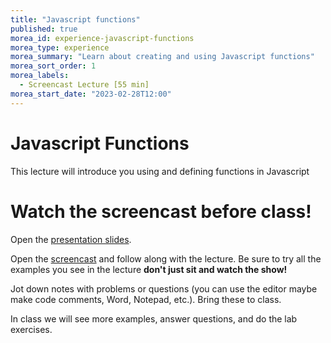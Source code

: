 ```yaml
--- 
title: "Javascript functions" 
published: true 
morea_id: experience-javascript-functions
morea_type: experience 
morea_summary: "Learn about creating and using Javascript functions"
morea_sort_order: 1 
morea_labels:
  - Screencast Lecture [55 min]
morea_start_date: "2023-02-28T12:00"
---
```

# Javascript Functions
This lecture will introduce you using and defining functions in Javascript

# Watch the screencast before class!
Open the [presentation slides](ITM352_Functions.ppt). 

Open the [screencast](https://youtu.be/9g6CxO_XmM8) and follow along with the lecture. Be sure to try all the examples you see in the lecture  **don't just sit and watch the show!**

Jot down notes with problems or questions (you can use the editor maybe make code comments, Word, Notepad, etc.). Bring these to class.

In class we will see more examples, answer questions, and do the lab exercises.